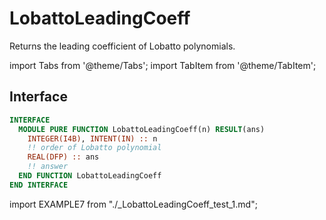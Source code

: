 # LobattoLeadingCoeff

Returns the leading coefficient of Lobatto polynomials.

import Tabs from '@theme/Tabs';
import TabItem from '@theme/TabItem';

## Interface

<Tabs>
<TabItem value="interface" label="܀ Interface" default>

```fortran
INTERFACE
  MODULE PURE FUNCTION LobattoLeadingCoeff(n) RESULT(ans)
    INTEGER(I4B), INTENT(IN) :: n
    !! order of Lobatto polynomial
    REAL(DFP) :: ans
    !! answer
  END FUNCTION LobattoLeadingCoeff
END INTERFACE
```

</TabItem>

<TabItem value="example" label="️܀ See example">

import EXAMPLE7 from "./_LobattoLeadingCoeff_test_1.md";

<EXAMPLE7 />

</TabItem>

<TabItem value="close" label="↢ ">

</TabItem>
</Tabs>
